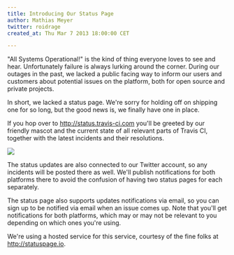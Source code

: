 ```yaml
---
title: Introducing Our Status Page
author: Mathias Meyer
twitter: roidrage
created_at: Thu Mar 7 2013 18:00:00 CET

---
```

"All Systems Operational!" is the kind of thing everyone loves to see and hear.
Unfortunately failure is always lurking around the corner. During our outages in
the past, we lacked a public facing way to inform our users and customers about
potential issues on the platform, both for open source and private projects.

In short, we lacked a status page. We're sorry for holding off on shipping one
for so long, but the good news is, we finally have one in place.

If you hop over to <http://status.travis-ci.com> you'll be greeted by our
friendly mascot and the current state of all relevant parts of Travis CI,
together with the latest incidents and their resolutions.

![](http://s3itch.paperplanes.de/status.travis-ci.com-20130307-105910.png)

The status updates are also connected to our Twitter account, so any incidents
will be posted there as well. We'll publish notifications for both platforms
there to avoid the confusion of having two status pages for each separately.

The status page also supports updates notifications via email, so you can sign
up to be notified via email when an issue comes up. Note that you'll get
notifications for both platforms, which may or may not be relevant to you
depending on which ones you're using.

We're using a hosted service for this service, courtesy of the fine folks at
<http://statuspage.io>.
